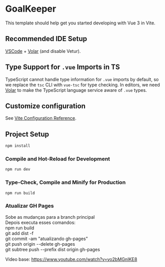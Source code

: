 # GoalKeeper

This template should help get you started developing with Vue 3 in Vite.

## Recommended IDE Setup

[VSCode](https://code.visualstudio.com/) + [Volar](https://marketplace.visualstudio.com/items?itemName=Vue.volar) (and disable Vetur).

## Type Support for `.vue` Imports in TS

TypeScript cannot handle type information for `.vue` imports by default, so we replace the `tsc` CLI with `vue-tsc` for type checking. In editors, we need [Volar](https://marketplace.visualstudio.com/items?itemName=Vue.volar) to make the TypeScript language service aware of `.vue` types.

## Customize configuration

See [Vite Configuration Reference](https://vitejs.dev/config/).

## Project Setup

```sh
npm install
```

### Compile and Hot-Reload for Development

```sh
npm run dev
```

### Type-Check, Compile and Minify for Production

```sh
npm run build
```

### Atualizar GH Pages
Sobe as mudanças para a branch principal<br>
Depois executa esses comandos:<br>
npm run build<br>
git add dist -f<br>
git commit -am "atualizando gh-pages"<br>
git push origin --delete gh-pages<br>
git subtree push --prefix dist origin gh-pages<br>

Video base: https://www.youtube.com/watch?v=yo2bMGnIKE8<br>